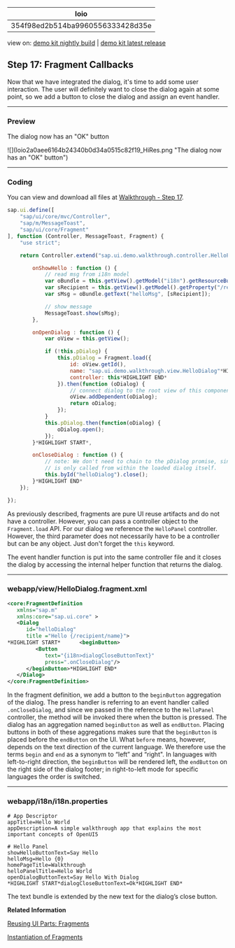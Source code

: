 <!-- loio354f98ed2b514ba9960556333428d35e -->

| loio |
| -----|
| 354f98ed2b514ba9960556333428d35e |

<div id="loio">

view on: [demo kit nightly build](https://openui5nightly.hana.ondemand.com/#/topic/354f98ed2b514ba9960556333428d35e) | [demo kit latest release](https://openui5.hana.ondemand.com/#/topic/354f98ed2b514ba9960556333428d35e)</div>

## Step 17: Fragment Callbacks

Now that we have integrated the dialog, it's time to add some user interaction. The user will definitely want to close the dialog again at some point, so we add a button to close the dialog and assign an event handler.

***

### Preview

   
  
<a name="loio354f98ed2b514ba9960556333428d35e__fig_r1j_pst_mr"/>The dialog now has an "OK" button

 ![](loio2a0aee6164b24340b0d34a0515c82f19_HiRes.png "The dialog now has an "OK" button") 

***

### Coding

You can view and download all files at [Walkthrough - Step 17](https://openui5.hana.ondemand.com/explored.html#/sample/sap.m.tutorial.walkthrough.17/preview).

``` js
sap.ui.define([
	"sap/ui/core/mvc/Controller",
	"sap/m/MessageToast",
	"sap/ui/core/Fragment"
], function (Controller, MessageToast, Fragment) {
	"use strict";

	return Controller.extend("sap.ui.demo.walkthrough.controller.HelloPanel", {

		onShowHello : function () {
			// read msg from i18n model
			var oBundle = this.getView().getModel("i18n").getResourceBundle();
			var sRecipient = this.getView().getModel().getProperty("/recipient/name");
			var sMsg = oBundle.getText("helloMsg", [sRecipient]);

			// show message
			MessageToast.show(sMsg);
		},

		onOpenDialog : function () {
			var oView = this.getView();

			if (!this.pDialog) {
				this.pDialog = Fragment.load({
					id: oView.getId(),
					name: "sap.ui.demo.walkthrough.view.HelloDialog"*HIGHLIGHT START*,
					controller: this*HIGHLIGHT END*
				}).then(function (oDialog) {
					// connect dialog to the root view of this component (models, lifecycle)
					oView.addDependent(oDialog);
					return oDialog;
				});
			} 
			this.pDialog.then(function(oDialog) {
				oDialog.open();
			});
		}*HIGHLIGHT START*,

		onCloseDialog : function () {
			// note: We don't need to chain to the pDialog promise, since this event-handler
			// is only called from within the loaded dialog itself.
			this.byId("helloDialog").close();
		}*HIGHLIGHT END*
	});

});
```

As previously described, fragments are pure UI reuse artifacts and do not have a controller. However, you can pass a controller object to the `Fragment.load` API. For our dialog we reference the `HelloPanel` controller. However, the third parameter does not necessarily have to be a controller but can be any object. Just don't forget the `this` keyword.

The event handler function is put into the same controller file and it closes the dialog by accessing the internal helper function that returns the dialog.

***

### webapp/view/HelloDialog.fragment.xml

``` xml
<core:FragmentDefinition
   xmlns="sap.m"
   xmlns:core="sap.ui.core" >
   <Dialog
      id="helloDialog"
      title ="Hello {/recipient/name}">
*HIGHLIGHT START*      <beginButton>
         <Button
            text="{i18n>dialogCloseButtonText}"
            press=".onCloseDialog"/>
      </beginButton>*HIGHLIGHT END*
   </Dialog>
</core:FragmentDefinition>
```

In the fragment definition, we add a button to the `beginButton` aggregation of the dialog. The press handler is referring to an event handler called `.onCloseDialog`, and since we passed in the reference to the `HelloPanel` controller, the method will be invoked there when the button is pressed. The dialog has an aggregation named `beginButton` as well as `endButton`. Placing buttons in both of these aggregations makes sure that the `beginButton` is placed before the `endButton` on the UI. What `before` means, however, depends on the text direction of the current language. We therefore use the terms `begin` and `end` as a synonym to “left” and “right". In languages with left-to-right direction, the `beginButton` will be rendered left, the `endButton` on the right side of the dialog footer; in right-to-left mode for specific languages the order is switched.

***

<a name="loio354f98ed2b514ba9960556333428d35e__section_d5m_ypr_r2b"/>

### webapp/i18n/i18n.properties

``` prefs
# App Descriptor
appTitle=Hello World
appDescription=A simple walkthrough app that explains the most important concepts of OpenUI5

# Hello Panel
showHelloButtonText=Say Hello
helloMsg=Hello {0}
homePageTitle=Walkthrough
helloPanelTitle=Hello World
openDialogButtonText=Say Hello With Dialog
*HIGHLIGHT START*dialogCloseButtonText=Ok*HIGHLIGHT END*
```

The text bundle is extended by the new text for the dialog’s close button.

**Related Information**  


[Reusing UI Parts: Fragments](Reusing_UI_Parts_Fragments_36a5b13.md "Fragments are light-weight UI parts (UI sub-trees) which can be reused, defined similar to views, but do not have any controller or other behavior code involved.")

[Instantiation of Fragments](Instantiation_of_Fragments_04129b2.md "OpenUI5 provides two options to instantiate a fragment: If it is instantiated inside a controller extending sap.ui.core.mvc.Controller, the loadFragment() function is the way to go. However, if it is instantiated in a non-controller artefact, the generic function sap.ui.core.Fragment.load() can be used.")

